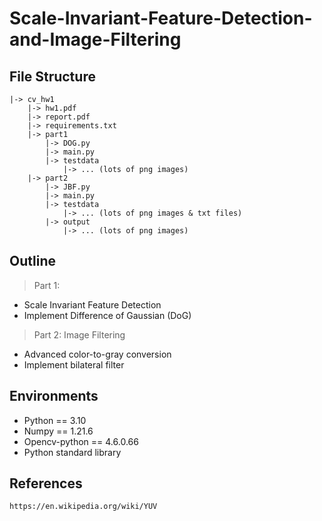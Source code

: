 # Scale-Invariant-Feature-Detection-and-Image-Filtering

## File Structure
    |-> cv_hw1
        |-> hw1.pdf
        |-> report.pdf
        |-> requirements.txt
        |-> part1
            |-> DOG.py
            |-> main.py
            |-> testdata
                |-> ... (lots of png images)
        |-> part2
            |-> JBF.py
            |-> main.py
            |-> testdata
                |-> ... (lots of png images & txt files) 
            |-> output
                |-> ... (lots of png images)

## Outline
> Part 1: 
- Scale Invariant Feature Detection
- Implement Difference of Gaussian (DoG)

> Part 2: Image Filtering
- Advanced color-to-gray conversion
- Implement bilateral filter

## Environments

- Python == 3.10
- Numpy == 1.21.6
- Opencv-python == 4.6.0.66
- Python standard library

## References

    https://en.wikipedia.org/wiki/YUV



